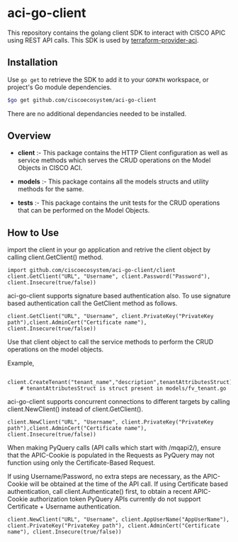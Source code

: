 # aci-go-client
 This repository contains the golang client SDK to interact with CISCO APIC using REST API calls. This SDK is used by [terraform-provider-aci](https://github.com/ciscoecosystem/terraform-provider-aci).

## Installation ##

Use `go get` to retrieve the SDK to add it to your `GOPATH` workspace, or project's Go module dependencies.


```sh
$go get github.com/ciscoecosystem/aci-go-client
```

There are no additional dependancies needed to be installed.

## Overview ##
  
* <strong>client</strong> :- This package contains the HTTP Client configuration as well as service methods which serves the CRUD operations on the Model Objects in CISCO ACI.

* <strong>models</strong> :- This package contains all the models structs and utility methods for the same.

* <strong>tests</strong> :- This package contains the unit tests for the CRUD operations that can be performed on the Model Objects.

## How to Use ##

import the client in your go application and retrive the client object by calling client.GetClient() method.
```golang
import github.com/ciscoecosystem/aci-go-client/client
client.GetClient("URL", "Username", client.Password("Password"), client.Insecure(true/false))
```

aci-go-client supports signature based authentication also. To use signature based authentication call the GetClient method as follows.  
  

```golang
client.GetClient("URL", "Username", client.PrivateKey("PrivateKey path"),client.AdminCert("Certificate name"), client.Insecure(true/false))

```

Use that client object to call the service methods to perform the CRUD operations on the model objects.

Example,

```golang
    client.CreateTenant("tenant_name","description",tenantAttributesStruct)
    # tenantAttributesStruct is struct present in models/fv_tenant.go
```

aci-go-client supports concurrent connections to different targets by calling client.NewClient() instead of client.GetClient().

```golang
client.NewClient("URL", "Username", client.PrivateKey("PrivateKey path"),client.AdminCert("Certificate name"), client.Insecure(true/false))
```

When making PyQuery calls (API calls which start with /mqapi2/), ensure that the APIC-Cookie is populated in the Requests
as PyQuery may not function using only the Certificate-Based Request.

If using Username/Password, no extra steps are necessary, as the APIC-Cookie will be obtained at the time of the API call.
If using Certificate based authentication, call client.Authenticate() first, to obtain a recent APIC-Cookie authorization token
PyQuery APIs currently do not support Certificate + Username authentication.

```golang
client.NewClient("URL", "Username", client.AppUserName("AppUserName"), client.PrivateKey("PrivateKey path"), client.AdminCert("Certificate name"), client.Insecure(true/false))
```
